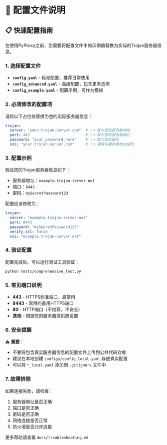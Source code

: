 # 🔧 配置文件说明

## 📋 快速配置指南

在使用PyProxy之前，您需要将配置文件中的示例值替换为实际的Trojan服务器信息。

### 1. 选择配置文件

- **`config.yaml`** - 标准配置，推荐日常使用
- **`config_advanced.yaml`** - 高级配置，包含更多选项
- **`config_example.yaml`** - 配置示例，可作为模板

### 2. 必须修改的配置项

请将以下占位符替换为您的实际服务器信息：

```yaml
trojan:
  server: "your.trojan.server.com"  # 👈 改为您的服务器地址
  port: 443                         # 👈 改为您的服务器端口
  password: "your_password_here"    # 👈 改为您的密码
  sni: "your.trojan.server.com"     # 👈 通常与服务器地址相同
```

### 3. 配置示例

假设您的Trojan服务器信息如下：
- 服务器地址：`example.trojan-server.net`
- 端口：`8443`
- 密码：`mySecretPassword123`

配置应该修改为：
```yaml
trojan:
  server: "example.trojan-server.net"
  port: 8443
  password: "mySecretPassword123"
  verify_ssl: false
  sni: "example.trojan-server.net"
```

### 4. 验证配置

配置完成后，可以运行测试工具验证：
```bash
python tests/comprehensive_test.py
```

### 5. 常见端口说明

- **443** - HTTPS标准端口，最常用
- **8443** - 常用的备用HTTPS端口
- **80** - HTTP端口（不推荐，不安全）
- **其他** - 根据您的服务器提供商设置

### 6. 安全提醒

⚠️ **重要**：
- 不要将包含真实服务器信息的配置文件上传到公共代码仓库
- 建议在本地创建 `configs/config_local.yaml` 存放真实配置
- 可以将 `*_local.yaml` 添加到 `.gitignore` 文件中

### 7. 故障排除

如果连接失败，请检查：
1. 服务器地址是否正确
2. 端口是否正确
3. 密码是否正确
4. 网络连接是否正常
5. 防火墙是否允许连接

更多帮助请查看 `docs/troubleshooting.md` 